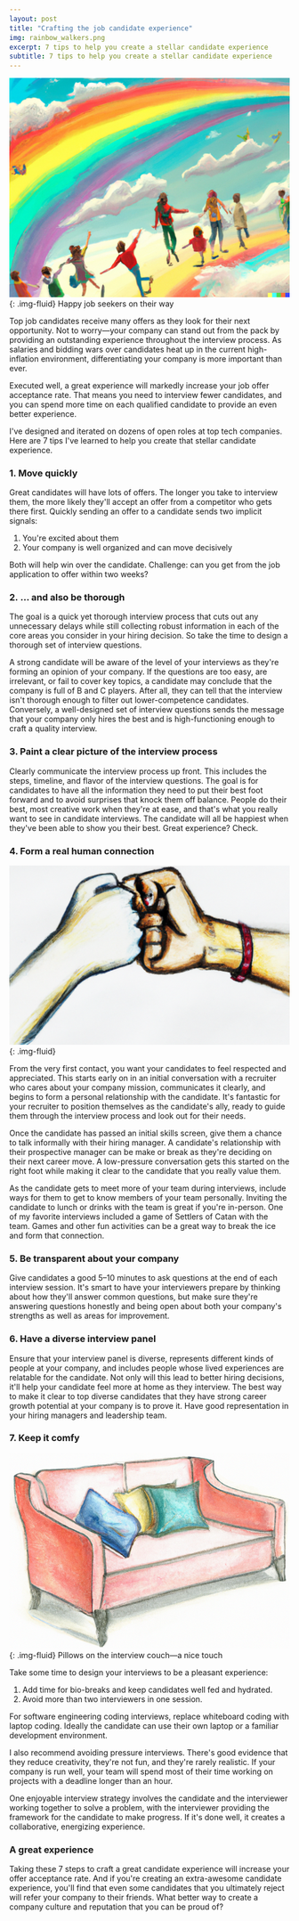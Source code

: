 ```yaml
---
layout: post
title: "Crafting the job candidate experience"
img: rainbow_walkers.png
excerpt: 7 tips to help you create a stellar candidate experience
subtitle: 7 tips to help you create a stellar candidate experience
---
```


![People walking on a rainbow](/images/rainbow_walkers.png){: .img-fluid}
Happy job seekers on their way

Top job candidates receive many offers as they look for their next opportunity. Not to worry—your company can stand out from the pack by providing an outstanding experience throughout the interview process. As salaries and bidding wars over candidates heat up in the current high-inflation environment, differentiating your company is more important than ever.

Executed well, a great experience will markedly increase your job offer acceptance rate. That means you need to interview fewer candidates, and you can spend more time on each qualified candidate to provide an even better experience.

I've designed and iterated on dozens of open roles at top tech companies. Here are 7 tips I've learned to help you create that stellar candidate experience.

### 1. Move quickly

Great candidates will have lots of offers. The longer you take to interview them, the more likely they'll accept an offer from a competitor who gets there first. Quickly sending an offer to a candidate sends two implicit signals:
1. You're excited about them
1. Your company is well organized and can move decisively

Both will help win over the candidate. Challenge: can you get from the job application to offer within two weeks?

### 2. … and also be thorough

The goal is a quick yet thorough interview process that cuts out any unnecessary delays while still collecting robust information in each of the core areas you consider in your hiring decision. So take the time to design a thorough set of interview questions.

A strong candidate will be aware of the level of your interviews as they're forming an opinion of your company. If the questions are too easy, are irrelevant, or fail to cover key topics, a candidate may conclude that the company is full of B and C players. After all, they can tell that the interview isn't thorough enough to filter out lower-competence candidates. Conversely, a well-designed set of interview questions sends the message that your company only hires the best and is high-functioning enough to craft a quality interview.

### 3. Paint a clear picture of the interview process

Clearly communicate the interview process up front. This includes the steps, timeline, and flavor of the interview questions. The goal is for candidates to have all the information they need to put their best foot forward and to avoid surprises that knock them off balance. People do their best, most creative work when they're at ease, and that's what you really want to see in candidate interviews. The candidate will all be happiest when they've been able to show you their best. Great experience? Check.

### 4. Form a real human connection

![Fist bump](/images/fist_bump.png){: .img-fluid}

From the very first contact, you want your candidates to feel respected and appreciated. This starts early on in an initial conversation with a recruiter who cares about your company mission, communicates it clearly, and begins to form a personal relationship with the candidate. It's fantastic for your recruiter to position themselves as the candidate's ally, ready to guide them through the interview process and look out for their needs.

Once the candidate has passed an initial skills screen, give them a chance to talk informally with their hiring manager. A candidate's relationship with their prospective manager can be make or break as they're deciding on their next career move. A low-pressure conversation gets this started on the right foot while making it clear to the candidate that you really value them.

As the candidate gets to meet more of your team during interviews, include ways for them to get to know members of your team personally. Inviting the candidate to lunch or drinks with the team is great if you're in-person. One of my favorite interviews included a game of Settlers of Catan with the team. Games and other fun activities can be a great way to break the ice and form that connection.

### 5. Be transparent about your company

Give candidates a good 5–10 minutes to ask questions at the end of each interview session. It's smart to have your interviewers prepare by thinking about how they'll answer common questions, but make sure they're answering questions honestly and being open about both your company's strengths as well as areas for improvement.

### 6. Have a diverse interview panel

Ensure that your interview panel is diverse, represents different kinds of people at your company, and includes people whose lived experiences are relatable for the candidate. Not only will this lead to better hiring decisions, it'll help your candidate feel more at home as they interview. The best way to make it clear to top diverse candidates that they have strong career growth potential at your company is to prove it. Have good representation in your hiring managers and leadership team.

### 7. Keep it comfy

![Couch](/images/couch.png){: .img-fluid}
Pillows on the interview couch—a nice touch 

Take some time to design your interviews to be a pleasant experience:
1. Add time for bio-breaks and keep candidates well fed and hydrated.
2. Avoid more than two interviewers in one session.

For software engineering coding interviews, replace whiteboard coding with laptop coding. Ideally the candidate can use their own laptop or a familiar development environment.

I also recommend avoiding pressure interviews. There's good evidence that they reduce creativity, they're not fun, and they're rarely realistic. If your company is run well, your team will spend most of their time working on projects with a deadline longer than an hour.

One enjoyable interview strategy involves the candidate and the interviewer working together to solve a problem, with the interviewer providing the framework for the candidate to make progress. If it's done well, it creates a collaborative, energizing experience.

### A great experience

Taking these 7 steps to craft a great candidate experience will increase your offer acceptance rate. And if you're creating an extra-awesome candidate experience, you'll find that even some candidates that you ultimately reject will refer your company to their friends. What better way to create a company culture and reputation that you can be proud of?
